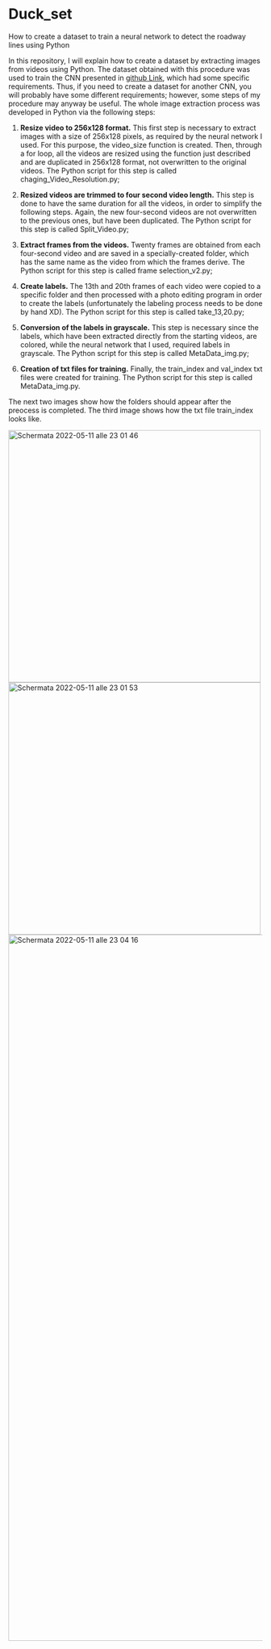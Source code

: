 # Duck_set
How to create a dataset to train a neural network to detect the roadway lines using Python

In this repository, I will explain how to create a dataset by extracting images from videos using Python. The dataset obtained with this procedure was used to train the CNN presented in [github Link](https://github.com/Sigma117/Robust-Lane-Detection), which had some specific requirements. Thus, if you need to create a dataset for another CNN, you will probably have some different requirements; however, some steps of my procedure may anyway be useful. 
The whole image extraction process was developed in Python via the following steps: 

1) **Resize video to 256x128 format.** This first step is necessary to extract images with a size of 256x128 pixels, as required by the neural network I  used. For this purpose, the video_size function is created. Then, through a for loop, all the videos are resized using the function just described and are duplicated in 256x128 format, not overwritten to the original videos. The Python script for this step is called chaging_Video_Resolution.py;

2) **Resized videos are trimmed to four second video length.** This step is done to have the same duration for all the videos, in order to simplify the following steps. Again, the new four-second videos are not overwritten to the previous ones, but have been duplicated. The Python script for this step is called Split_Video.py;

3) **Extract frames from the videos.** Twenty frames are obtained from each four-second video and are saved in a specially-created folder, which has the same name as the video from which the frames derive. The Python script for this step is called frame selection_v2.py;

4) **Create labels.** The 13th and 20th frames of each video were copied to a specific folder and then processed with a photo editing program in order to create the labels (unfortunately the labeling process needs to be done by hand XD). The Python script for this step is called take_13,20.py;

5) **Conversion of the labels in grayscale.** This step is necessary since the labels, which have been extracted directly from the starting videos, are colored, while the neural network that I used, required labels in grayscale. The Python script for this step is called MetaData_img.py;

6) **Creation of txt files for training.** Finally, the train_index and val_index txt files were created for training. The Python script for this step is called MetaData_img.py.

The next two images show how the folders should appear after the preocess is completed. The third image shows how the txt file train_index looks like. 
 
<img width="500" alt="Schermata 2022-05-11 alle 23 01 46" src="https://user-images.githubusercontent.com/71655239/167947806-928a1c74-8f61-41d8-8c68-b1c14422f001.png">  <img width="500" alt="Schermata 2022-05-11 alle 23 01 53" src="https://user-images.githubusercontent.com/71655239/167947815-3f646585-23f5-4ba5-a937-4952b1939374.png">
<img width="1400" alt="Schermata 2022-05-11 alle 23 04 16" src="https://user-images.githubusercontent.com/71655239/167947826-84d77f65-086b-40c9-931a-33f16ed22972.png">
